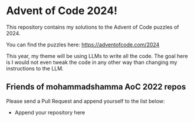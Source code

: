 # Advent of Code 2024!

This repository contains my solutions to the Advent of Code puzzles of 2024.

You can find the puzzles here: https://adventofcode.com/2024

This year, my theme will be using LLMs to write all the code. The goal here is I would not even tweak the code in any other way than changing my instructions to the LLM.

## Friends of mohammadshamma AoC 2022 repos

Please send a Pull Request and append yourself to the list below:

<!-- Please use the format [First and Last Names](http://gitgit/advent-of-code-repo.html) -->
* Append your repository here 

